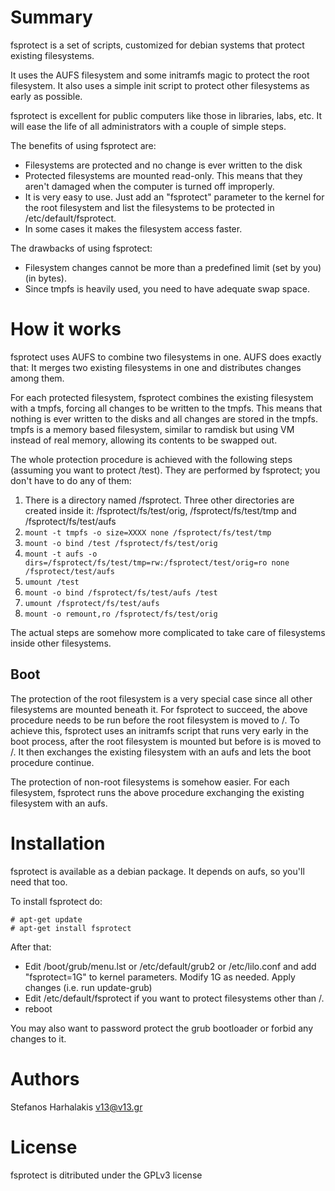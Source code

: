# Summary

fsprotect is a set of scripts, customized for debian systems that protect existing filesystems.

It uses the AUFS filesystem and some initramfs magic to protect the root filesystem. It also uses a simple init script to protect other filesystems as early as possible.

fsprotect is excellent for public computers like those in libraries, labs, etc. It will ease the life of all administrators with a couple of simple steps.

The benefits of using fsprotect are:

 * Filesystems are protected and no change is ever written to the disk
 * Protected filesystems are mounted read-only. This means that they aren't damaged when the computer is turned off improperly.
 * It is very easy to use. Just add an "fsprotect" parameter to the kernel for the root filesystem and list the filesystems to be protected in /etc/default/fsprotect.
 * In some cases it makes the filesystem access faster.

The drawbacks of using fsprotect:

 * Filesystem changes cannot be more than a predefined limit (set by you) (in bytes).
 * Since tmpfs is heavily used, you need to have adequate swap space.

# How it works

fsprotect uses AUFS to combine two filesystems in one. AUFS does exactly that: It merges two existing filesystems in one and distributes changes among them.

For each protected filesystem, fsprotect combines the existing filesystem with a tmpfs, forcing all changes to be written to the tmpfs. This means that nothing is ever written to the disks and all changes are stored in the tmpfs. tmpfs is a memory based filesystem, similar to ramdisk but using VM instead of real memory, allowing its contents to be swapped out.

The whole protection procedure is achieved with the following steps (assuming you want to protect /test). They are performed by fsprotect; you don't have to do any of them:

 1. There is a directory named /fsprotect. Three other directories are created inside it: /fsprotect/fs/test/orig, /fsprotect/fs/test/tmp and /fsprotect/fs/test/aufs
 2. `mount -t tmpfs -o size=XXXX none /fsprotect/fs/test/tmp`
 3. `mount -o bind /test /fsprotect/fs/test/orig`
 4. `mount -t aufs -o dirs=/fsprotect/fs/test/tmp=rw:/fsprotect/test/orig=ro none /fsprotect/test/aufs`
 5. `umount /test`
 6. `mount -o bind /fsprotect/fs/test/aufs /test`
 7. `umount /fsprotect/fs/test/aufs`
 8. `mount -o remount,ro /fsprotect/fs/test/orig`

The actual steps are somehow more complicated to take care of filesystems inside other filesystems.

## Boot

The protection of the root filesystem is a very special case since all other filesystems are mounted beneath it. For fsprotect to succeed, the above procedure needs to be run before the root filesystem is moved to /. To achieve this, fsprotect uses an initramfs script that runs very early in the boot process, after the root filesystem is mounted but before is is moved to /. It then exchanges the existing filesystem with an aufs and lets the boot procedure continue.

The protection of non-root filesystems is somehow easier. For each filesystem, fsprotect runs the above procedure exchanging the existing filesystem with an aufs.

# Installation

fsprotect is available as a debian package. It depends on aufs, so you'll need that too.

To install fsprotect do:

```
# apt-get update
# apt-get install fsprotect
```

After that:

 * Edit /boot/grub/menu.lst or /etc/default/grub2 or /etc/lilo.conf and add "fsprotect=1G" to kernel parameters. Modify 1G as needed. Apply changes (i.e. run update-grub)
 * Edit /etc/default/fsprotect if you want to protect filesystems other than /.
 * reboot

You may also want to password protect the grub bootloader or forbid any changes to it.

# Authors

Stefanos Harhalakis <v13@v13.gr>

# License

fsprotect is ditributed under the GPLv3 license

